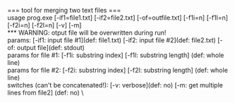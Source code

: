 === tool for merging two text files ===\
usage prog.exe [-if1=file1.txt] [-if2=file2.txt] [-of=outfile.txt] [-f1i=n] [-f1l=n] [-f2i=n] [-f2l=n] [-v] [-m]\
*** WARNING: otput file will be overwritten during run!\
params: [-if1: input file #1](def: file1.txt) [-if2: input file #2](def: file2.txt) [-of: output file](def: stdout)\
params for file #1: [-f1i: substring index] [-f1l: substring length] (def: whole line)\
params for file #2: [-f2i: substring index] [-f2l: substring length] (def: whole line)\
switches (can't be concatenated!): [-v: verbose](def: no) [-m: get multiple lines from file2] (def: no) \
